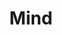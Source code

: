 ---
title: "Mind"

domain:
  grantedPower: |
    Gain a +2 bonus on {% skill_link bluff %}, {% skill_link diplomacy %}, and {% skill_link sense-motive %} checks. Gain a +2 bonus on Will saves against enchantment spells and effects.
  spells: |
    1. {% spell_link comprehend-languages %}
    1. {% spell_link detect-thoughts %}
    1. {% spell_link telepathic-bond-lesser %}
    1. {% spell_link discern-lies %}
    1. {% spell_link telepathic-bond %}
    1. {% spell_link probe-thoughts %}
    1. {% spell_link brain-spider %}
    1. {% spell_link mind-blank %}
    1. {% spell_link weird %}
---